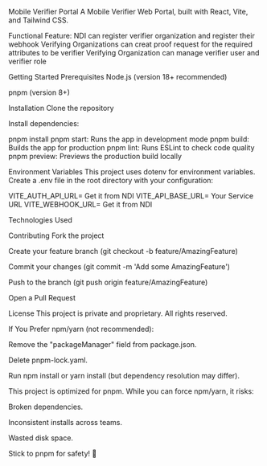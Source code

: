 Mobile Verifier Portal
A Mobile Verifier Web Portal, built with React, Vite, and Tailwind CSS.

Functional Feature:
NDI can register verifier organization and register their webhook
Verifying Organizations can creat proof request for the required attributes to be verifier
Verifying Organization can manage verifier user and verifier role


Getting Started
Prerequisites
Node.js (version 18+ recommended)

pnpm (version 8+)

Installation
Clone the repository

Install dependencies:

pnpm install
pnpm start: Runs the app in development mode
pnpm build: Builds the app for production
pnpm lint: Runs ESLint to check code quality
pnpm preview: Previews the production build locally

Environment Variables
This project uses dotenv for environment variables. Create a .env file in the root directory with your configuration:

VITE_AUTH_API_URL= Get it from NDI
VITE_API_BASE_URL= Your Service URL
VITE_WEBHOOK_URL= Get it from NDI

Technologies Used

Contributing
Fork the project

Create your feature branch (git checkout -b feature/AmazingFeature)

Commit your changes (git commit -m 'Add some AmazingFeature')

Push to the branch (git push origin feature/AmazingFeature)

Open a Pull Request

License
This project is private and proprietary. All rights reserved.


If You Prefer npm/yarn (not recommended):

Remove the "packageManager" field from package.json.

Delete pnpm-lock.yaml.

Run npm install or yarn install (but dependency resolution may differ).

This project is optimized for pnpm. While you can force npm/yarn, it risks:

Broken dependencies.

Inconsistent installs across teams.

Wasted disk space.

Stick to pnpm for safety! 🚀